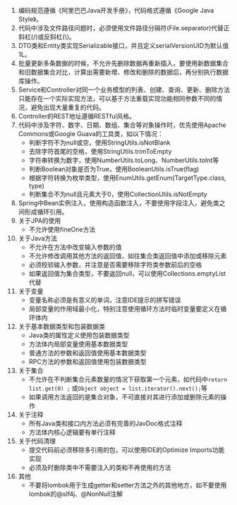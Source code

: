 1.  编码规范遵循《阿里巴巴Java开发手册》，代码格式遵循《Google Java Style》。
2.  代码中涉及文件路径问题时，必须使用文件路径分隔符(File.separator)代替正斜杠(/)或反斜杠(\\)。
3.  DTO类和Entity类实现Serializable接口，并且定义serialVersionUID为默认值 1L。
4.  批量更新多条数据的时候，不允许先删除数据再重新插入，要使用新数据集合和旧数据集合对比，计算出需要新增、修改和删除的数据后，再分别执行数据库操作。
5.  Service和Controller对同一个业务模型的列表、创建、查询、更新、删除方法只能存在一个实际实现方法，可以基于方法重载实现功能相同参数不同的情况，避免出现大量重复的代码。
6.  Controller的REST地址遵循RESTful风格。
7.  代码中涉及字符、数字、日期、数组、集合等对象操作时，优先使用Apache Commons或Google Guava的工具类，如以下情况：
    - 判断字符不为null或空，使用StringUtils.isNotBlank
    - 去除字符首尾的空格，使用StringUtils.trimToEmpty
    - 字符串转换为数字，使用NumberUtils.toLong、NumberUtils.toInt等
    - 判断Boolean对象是否为True，使用BooleanUtils.isTrue(flag)
    - 根据字符转换为枚举类型，使用EnumUtils.getEnum(TargetType.class, type)
    - 判断集合不为null且元素大于0，使用CollectionUtils.isNotEmpty
8.  Spring中Bean实例注入，使用构造函数注入，不要使用字段注入，避免类之间形成循环引用。
9.  关于JPA的使用
    - 不允许使用fineOne方法
10. 关于Java方法
    - 不允许在方法中改变输入参数的值
    - 不允许修改调用其他方法的返回值，如往集合类返回值中添加或移除元素
    - 必须校验输入参数，并注意是否需要移除字符类参数前后的空格
    - 如果返回值为集合类型，不要返回null，可以使用Collections.emptyList代替
12. 关于变量
    - 变量名称必须是有意义的单词，注意IDE提示的拼写错误
    - 局部变量的作用域最小化，特别注意使用循环方法时临时变量要定义在循环体内
13. 关于基本数据类型和包装数据类
    - Java类的属性定义使用包装数据类型
    - 方法体内局部变量使用基本数据类型
    - 普通方法的参数和返回值使用基本数据类型
    - RPC方法的参数和返回值使用包装数据类型
13. 关于集合
    - 不允许在不判断集合元素数量的情况下获取第一个元素，如代码中`return list.get(0) ;` 或`Object object = list.iterator().next();`等
    - 如果调用方法返回的是集合对象，不可直接对其进行添加或删除元素的操作
14. 关于注释
    - 所有Java类和接口内方法必须有完善的JavDoc格式注释
    - 方法体内核心逻辑要有单行注释
15. 关于代码清理
    - 提交代码前必须移除多引用的包，可以使用IDE的Optimize Imports功能实现
    - 必须及时删除类中不需要注入的类和不再使用的方法
16. 其他
    - 不要将lombok用于生成getter和setter方法之外的其他地方，如不要使用lombok的@slf4j、@NonNull注解
